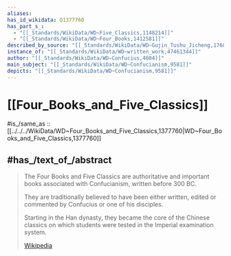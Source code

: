 ```yaml
---
aliases:
has_id_wikidata: Q1377760
has_part_s_:
  - "[[_Standards/WikiData/WD~Five_Classics,1148214]]"
  - "[[_Standards/WikiData/WD~Four_Books,1412581]]"
described_by_source: "[[_Standards/WikiData/WD~Gujin_Tushu_Jicheng,1768721]]"
instance_of: "[[_Standards/WikiData/WD~written_work,47461344]]"
author: "[[_Standards/WikiData/WD~Confucius,4604]]"
main_subject: "[[_Standards/WikiData/WD~Confucianism,9581]]"
depicts: "[[_Standards/WikiData/WD~Confucianism,9581]]"
---
```


# [[Four_Books_and_Five_Classics]] 

#is_/same_as :: [[../../../WikiData/WD~Four_Books_and_Five_Classics,1377760|WD~Four_Books_and_Five_Classics,1377760]] 

## #has_/text_of_/abstract 

> The Four Books and Five Classics are authoritative and important books 
> associated with Confucianism, written before 300 BC.  
> 
> They are traditionally believed to have been 
> either written, edited or commented by Confucius or one of his disciples. 
> 
> Starting in the Han dynasty, they became the core of the Chinese classics 
> on which students were tested in the Imperial examination system.
>
> [Wikipedia](https://en.wikipedia.org/wiki/Four%20Books%20and%20Five%20Classics) 


